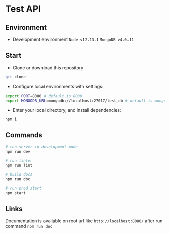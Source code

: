 # Test API

## Environment

 - Development environment
`Node v12.13.1`
`MongoDB v4.0.11`

## Start

 - Clone or download this repository
``` bash
git clone
```

 - Configure local environments with settings:
``` bash
export PORT=8080 # default is 8080
export MONGODB_URL=mongodb://localhost:27017/test_db # default is mongodb://localhost:27017/test_db

```

 - Enter your local directory, and install dependencies:

``` bash
npm i
```

## Commands

``` bash
# run server in development mode
npm run dev
```

``` bash
# run linter
npm run lint
```

``` bash
# build docs
npm run doc
```

``` bash
# run prod start
npm start
```

## Links

Documentation is available on root url like `http://localhost:8080/` after run command `npm run doc`

